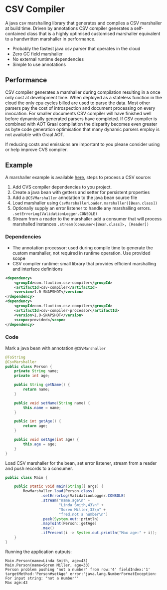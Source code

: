 # CSV Compiler
A java csv marshalling library that generates and compiles a CSV marshaller at build time. Driven by annotations 
CSV compiler generates a self-contained class that is a highly optimised customised marshaller equivalent to a 
handwritten marshaller in performance.
- Probably the fastest java csv parser that operates in the cloud
- Zero GC field marshaller
- No external runtime dependencies
- Simple to use annotations

## Performance
CSV compiler generates a marshaller during compilation resulting in a once only cost at development time. When deployed 
as a stateless function in the cloud the only cpu cycles billed are used to parse the data. Most other parsers pay the 
cost of introspection and document processing on every invocation. For smaller documents CSV compiler will have finished 
well before dynamically generated parsers have completed. If CSV compiler is combined with AOT Graal compilation the disparity becomes 
even greater as byte code generation optimisation that many dynamic parsers employ is not available with Graal AOT.

If reducing costs and emissions are important to you please consider using or help improve CVS compiler.

## Example
A marshaller example is available [here](), steps to process a CSV source:
1. Add CVS compiler dependencies to you project. 
2. Create a java bean with getters and setter for persistent properties 
3. Add a ```@CSVMarshaller``` annotation to the java bean source file
4. Load marshaller using ```CsvMarshallerLoader.marshaller([Bean.class])```
5. Optionally supply an error listener to handle any marshalling errors. ```.setErrorLog(ValidationLogger.CONSOLE)```
6. Stream from a reader to the marshaller add a consumer that will process marshalled instances ```.stream(Consumer<[Bean.class]>, [Reader])```

### Dependencies
- The annotation processor: used during compile time to generate the custom marshaller, not required in runtime operation. 
Use provided scope
- CSV compiler runtime: small library that provides efficient marshalling and interface definitions

```xml
<dependency>
    <groupId>com.fluxtion.csv-compiler</groupId>
    <artifactId>csv-compiler</artifactId>
    <version>1.0-SNAPSHOT</version>
</dependency>
<dependency>
    <groupId>com.fluxtion.csv-compiler</groupId>
    <artifactId>csv-compiler-processor</artifactId>
    <version>1.0-SNAPSHOT</version>
    <scope>provided</scope>
</dependency>
```

### Code
Mark a java bean with annotation ```@CSVMarshaller```

```java
@ToString
@CsvMarshaller
public class Person {
    private String name;
    private int age;

    public String getName() {
        return name;
    }

    public void setName(String name) {
        this.name = name;
    }

    public int getAge() {
        return age;
    }

    public void setAge(int age) {
        this.age = age;
    }
}
```

Load CSV marshaller for the bean, set error listener, stream from a reader and push records to a consumer.
```java
public class Main {

    public static void main(String[] args) {
        RowMarshaller.load(Person.class)
                .setErrorLog(ValidationLogger.CONSOLE)
                .stream("name,age\n" +
                        "Linda Smith,43\n" +
                        "Soren Miller,33\n" +
                        "fred,not a number\n")
                .peek(System.out::println)
                .mapToInt(Person::getAge)
                .max()
                .ifPresent(i -> System.out.println("Max age:" + i));
    }
}
```
Running the application outputs:
```text
Main.Person(name=Linda Smith, age=43)
Main.Person(name=Soren Miller, age=33)
Person problem pushing 'not a number' from row:'4' fieldIndex:'1' targetMethod:'Person#setAge' error:'java.lang.NumberFormatException: For input string: "not a number"'
Max age:43
```

